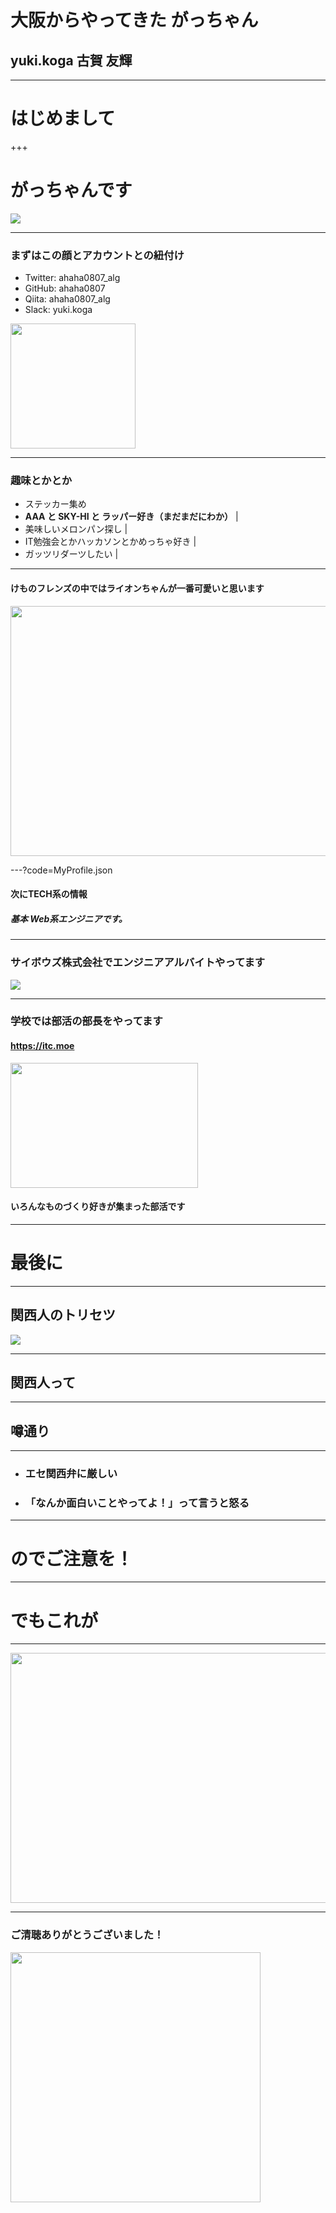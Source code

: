 # 大阪からやってきた **がっちゃん**
## yuki.koga 古賀 友輝

---

# はじめまして

+++

# がっちゃんです
![](https://avatars2.githubusercontent.com/u/16623885)

---

### まずはこの顔とアカウントとの紐付け

- Twitter: ahaha0807_alg
- GitHub: ahaha0807
- Qiita: ahaha0807_alg
- Slack: yuki.koga

<img src='https://avatars2.githubusercontent.com/u/16623885' width="200px" height="200px">

---

### 趣味とかとか

- ステッカー集め
- **AAA と SKY-HI と ラッパー好き（まだまだにわか）** |
- 美味しいメロンパン探し |
- IT勉強会とかハッカソンとかめっちゃ好き |
- ガッツリダーツしたい |

---

#### **けものフレンズの中ではライオンちゃんが一番可愛いと思います** 
<img src='https://encrypted-tbn0.gstatic.com/images?q=tbn:ANd9GcSiPgiIbN5IzlhSEKaOCnNh7bc6w4ZXXp4TWzXKkdXsmUklL-sH' width="800px" height="400px">

---?code=MyProfile.json

#### 次にTECH系の情報
##### 基本 Web系エンジニアです。

---

### サイボウズ株式会社でエンジニアアルバイトやってます
![](http://npo-sc.org/ncolle/wp-content/uploads/2016/06/cybozulogo.png)

---

### 学校では部活の部長をやってます
#### https://itc.moe

<img src='https://itc.moe/assets/images/itc-sticker.png' width="300px" height="200px">

#### いろんなものづくり好きが集まった部活です

---

# 最後に

---

## 関西人のトリセツ
![](https://images-fe.ssl-images-amazon.com/images/I/51vtuWB95nL.jpg)

---

## 関西人って

---

## 噂通り

---

- ### エセ関西弁に厳しい
- ### 「なんか面白いことやってよ！」って言うと怒る

---

# のでご注意を！

---

# でもこれが

---

<img src='http://livedoor.blogimg.jp/jin115/imgs/a/3/a307d640.jpg' width="700px" height="400px">

---

### ご清聴ありがとうございました！
<img src='https://avatars2.githubusercontent.com/u/16623885' width="400px" height="400px">
